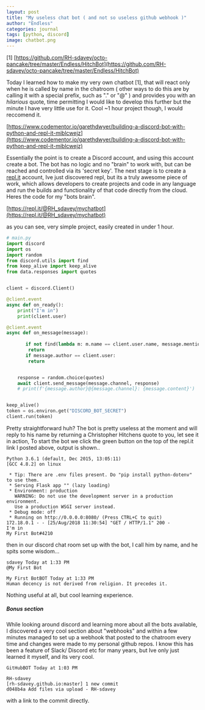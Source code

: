 ```yaml
---
layout: post
title: "My useless chat bot ( and not so useless github webhook )"
author: "Endless"
categories: journal
tags: [python, discord]
image: chatbot.png
---
```

[1]  [https://github.com/RH-sdavey/octo-pancake/tree/master/Endless/HitchBot](https://github.com/RH-sdavey/octo-pancake/tree/master/Endless/HitchBot)

Today  I learned how to make my very own chatbot [1], that will react only when he is called by name in the chatroom ( other ways to do this are by calling it with a special prefix, such as "." or "@" ) and provides you with an _hilarious_ quote, time permitting I would like to develop this further but the minute I have very little use for it. Cool ~1 hour project though, I would reccomend it. 

[https://www.codementor.io/garethdwyer/building-a-discord-bot-with-python-and-repl-it-miblcwejz](https://www.codementor.io/garethdwyer/building-a-discord-bot-with-python-and-repl-it-miblcwejz)

Essentially the point is to create a Discord account, and using this account create a bot. The bot has no logic and no "brain" to work with, but can be reached and controlled via its 'secret key'. 
The next stage is to create a [repl.it](repl.it) account, Ive just discovered repl, but its a truly awesome piece of work, which allows developers to create projects and code in any language and run the builds and functionality of that code directly from the cloud. 
Heres the code for my "bots brain".

[https://repl.it/@RH_sdavey/mychatbot](https://repl.it/@RH_sdavey/mychatbot)

as you can see, very simple project, easily created in under 1 hour. 

``` python 
# main.py
import discord                                                          # Import modules needed 
import os
import random
from discord.utils import find
from keep_alive import keep_alive
from data.responses import quotes


client = discord.Client()                                               # Instantiate discord client

@client.event
async def on_ready():                                                   # Tell us when its ready
    print("I'm in")
    print(client.user)

@client.event                                                           # Not my code, thanks to zk
async def on_message(message):
                                                                        # check if client is in mentions
       if not find(lambda m: m.name == client.user.name, message.mentions):
        return                                                                 
       if message.author == client.user:                                # check if client is not talking to himself
        return


    response = random.choice(quotes)                                   # Get a randomn quote
    await client.send_message(message.channel, response)               #reply with randomn quote
    # print(f'{message.author}@{message.channel}: {message.content}')


keep_alive()                                                           # keep bot alive
token = os.environ.get("DISCORD_BOT_SECRET")                           
client.run(token)                                                      # run the bot with discord secret env token
```

Pretty straightforward huh?  The bot is pretty useless at the moment and will reply to his name by returning a Christopher Hitchens quote to you, let see it in action, 
To start the bot we click the green button on the top of the repl.it link I posted above, output is shown..
```
Python 3.6.1 (default, Dec 2015, 13:05:11)
[GCC 4.8.2] on linux
   
 * Tip: There are .env files present. Do "pip install python-dotenv" to use them.
 * Serving Flask app "" (lazy loading)
 * Environment: production
   WARNING: Do not use the development server in a production environment.
   Use a production WSGI server instead.
 * Debug mode: off
 * Running on http://0.0.0.0:8080/ (Press CTRL+C to quit)
172.18.0.1 - - [25/Aug/2018 11:30:54] "GET / HTTP/1.1" 200 -
I'm in
My First Bot#4210
```

then in our discord chat room set up with the bot, I call him by name, and he spits some wisdom...

```
sdavey Today at 1:33 PM
@My First Bot

My First BotBOT Today at 1:33 PM
Human decency is not derived from religion. It precedes it.
```

Nothing useful at all, but cool learning experience. 

##### Bonus section

While looking around discord and learning more about all the bots available, I discovered a very cool section about "webhooks" and within a few minutes managed to set up a webhook that posted to the chatroom every time and changes were made to my personal github repos. I know this has been a feature of Slack/ Discord etc for many years, but Ive only just learned it myself, and its very cool. 

```
GitHubBOT Today at 1:03 PM

RH-sdavey
[rh-sdavey.github.io:master] 1 new commit
d048b4a Add files via upload - RH-sdavey
```
with a link to the commit directly. 



